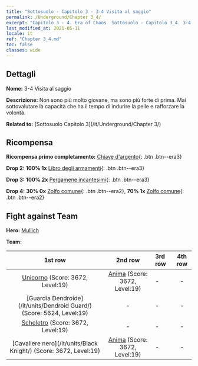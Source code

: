 ```yaml
---
title: "Sottosuolo - Capitolo 3 - 3-4 Visita al saggio"
permalink: /Underground/Chapter 3_4/
excerpt: "Capitolo 3 - 4. Era of Chaos  Sottosuolo - Capitolo 3_4. 3-4 Visita al saggio"
last_modified_at: 2021-05-11
locale: it
ref: "Chapter 3_4.md"
toc: false
classes: wide
---
```


## Dettagli

 **Nome:** 3-4 Visita al saggio

 **Descrizione:** Non sono più molto giovane, ma sono più forte di prima. Mai sottovalutare la capacità che ha il tempo di indurire la pelle e rafforzare la volontà.

 **Related to:** [Sottosuolo Capitolo 3](/it/Underground/Chapter 3/)

## Ricompensa

 **Ricompensa primo completamento:** [Chiave d'argento](/ItemsIT/con_693/){: .btn .btn--era3}

 **Drop 2:** **100% 1x** [Libro degli armamenti](/ItemsIT/mat_18/){: .btn .btn--era3}

 **Drop 3:** **100% 2x** [Pergamene incantesimi](/ItemsIT/con_694/){: .btn .btn--era3}

 **Drop 4:** **30% 0x** [Zolfo comune](/ItemsIT/mat_9/){: .btn .btn--era2}, **70% 1x** [Zolfo comune](/ItemsIT/mat_9/){: .btn .btn--era2}


## Fight against Team
 **Hero:** [Mullich](/it/heroes/Mullich/)

 **Team:**


  | 1st row | 2nd row | 3rd row | 4th row |
  |:----:|:----:|:----|:----:|
  | [Unicorno](/it/units/Unicorn/) (Score: 3672, Level:19)  | [Anima](/it/units/Wight/) (Score: 3672, Level:19)  | - | - |
  | [Guardia Dendroide](/it/units/Dendroid Guard/) (Score: 5624, Level:19)  | - | - | - |
  | [Scheletro](/it/units/Skeleton/) (Score: 3672, Level:19)  | - | - | - |
  | [Cavaliere nero](/it/units/Black Knight/) (Score: 3672, Level:19)  | [Anima](/it/units/Wight/) (Score: 3672, Level:19)  | - | - |


